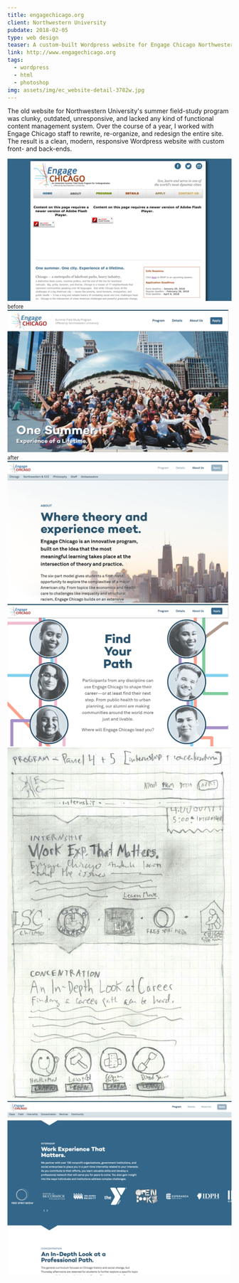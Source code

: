 ```yaml
---
title: engagechicago.org
client: Northwestern University
pubdate: 2018-02-05 
type: web design
teaser: A custom-built Wordpress website for Engage Chicago Northwestern's summer service-learning program
link: http://www.engagechicago.org
tags:
  - wordpress
  - html
  - photoshop
img: assets/img/ec_website-detail-3782w.jpg
---
```


The old website for Northwestern University's summer field-study program was clunky, outdated, unresponsive, and lacked any kind of functional content management system. Over the course of a year, I worked with Engage Chicago staff to rewrite, re-organize, and redesign the entire site. The result is a clean, modern, responsive Wordpress website with custom front- and back-ends. 

![before](../assets/img/ec-home_old.png)
<small>before</small>
![after](../assets/img/ec-home_splash.jpg)
<small>after</small>
![about](../assets/img/ec-about.jpg)
![home path](../assets/img/ec-home_path.png)
![program sketch](../assets/img/ec-sketches-program.jpg)
![program work](../assets/img/ec-program-work.png)

